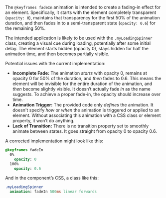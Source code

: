 The `@keyframes fadeIn` animation is intended to create a fading-in effect for an element. Specifically, it starts with the element completely transparent (`opacity: 0`), maintains that transparency for the first 50% of the animation duration, and then fades in to a semi-transparent state (`opacity: 0.6`) for the remaining 50%.

The intended application is likely to be used with the `.myLoadingSpinner` class, creating a visual cue during loading, potentially after some initial delay.  The element starts hidden (opacity 0), stays hidden for half the animation time, and then becomes partially visible.

Potential issues with the current implementation:

*   **Incomplete Fade:** The animation *starts* with opacity 0, remains at opacity 0 for 50% of the duration, and *then* fades to 0.6. This means the element will be invisible for the entire duration of the animation, and *then* become slightly visible. It doesn’t actually fade *in* as the name suggests. To achieve a proper fade-in, the opacity should increase over time.
*   **Animation Trigger:** The provided code only *defines* the animation. It doesn't specify *how* or *when* the animation is triggered or applied to an element. Without associating this animation with a CSS class or element property, it won’t do anything.
*   **Lack of Transition:**  There is no transition property set to smoothly animate between states. It goes straight from opacity 0 to opacity 0.6.

A corrected implementation might look like this:

```sass
@keyframes fadeIn
  0%
    opacity: 0
  100%
    opacity: 0.6
```

And in the component’s CSS, a class like this:

```sass
.myLoadingSpinner
  animation: fadeIn 500ms linear forwards
```